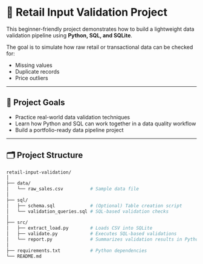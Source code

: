 # 🧪 Retail Input Validation Project

This beginner-friendly project demonstrates how to build a lightweight data validation pipeline using **Python, SQL, and SQLite**.

The goal is to simulate how raw retail or transactional data can be checked for:
- Missing values
- Duplicate records
- Price outliers

---

## 📌 Project Goals

- Practice real-world data validation techniques
- Learn how Python and SQL can work together in a data quality workflow
- Build a portfolio-ready data pipeline project

---

## 🗂️ Project Structure

```bash
retail-input-validation/
│
├── data/
│   └── raw_sales.csv          # Sample data file
│
├── sql/
│   ├── schema.sql             # (Optional) Table creation script
│   └── validation_queries.sql # SQL-based validation checks
│
├── src/
│   ├── extract_load.py        # Loads CSV into SQLite
│   ├── validate.py            # Executes SQL-based validations
│   └── report.py              # Summarizes validation results in Python
│
├── requirements.txt           # Python dependencies
└── README.md
